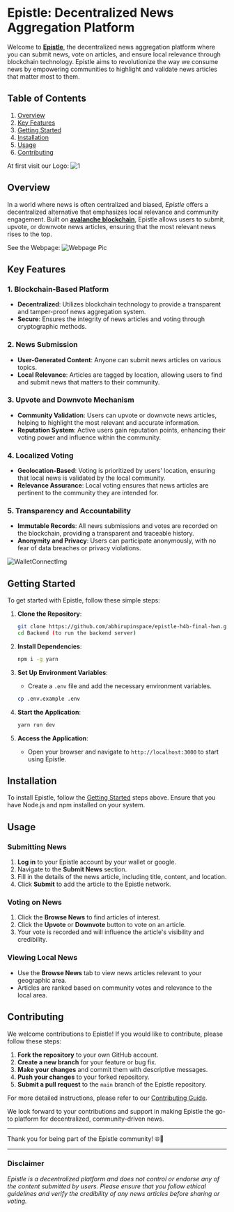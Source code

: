 

# **Epistle: Decentralized News Aggregation Platform**

Welcome to [**Epistle**](https://epistle.framer.website/), the decentralized news aggregation platform where you can submit news, vote on articles, and ensure local relevance through blockchain technology. Epistle aims to revolutionize the way we consume news by empowering communities to highlight and validate news articles that matter most to them.




## **Table of Contents**

1. [Overview](#overview)
2. [Key Features](#key-features)
3. [Getting Started](#getting-started)
4. [Installation](#installation)
5. [Usage](#usage)
6. [Contributing](#contributing)

At first visit our Logo:
![1](https://github.com/abhirupinspace/epistle-h4b-final-hwn/assets/139789382/2aa126bc-c253-48be-9c97-bf890e83fb4d)




## **Overview**

In a world where news is often centralized and biased, *Epistle* offers a decentralized alternative that emphasizes local relevance and community engagement. Built on [**avalanche blockchain**](-), Epistle allows users to submit, upvote, or downvote news articles, ensuring that the most relevant news rises to the top.

See the Webpage: 
![Webpage Pic](https://github.com/abhirupinspace/epistle-h4b-final-hwn/assets/139789382/1ea69b95-3833-403f-af37-f81f70f594ca)

## **Key Features**

### **1. Blockchain-Based Platform**
- **Decentralized**: Utilizes blockchain technology to provide a transparent and tamper-proof news aggregation system.
- **Secure**: Ensures the integrity of news articles and voting through cryptographic methods.

### **2. News Submission**
- **User-Generated Content**: Anyone can submit news articles on various topics.
- **Local Relevance**: Articles are tagged by location, allowing users to find and submit news that matters to their community.

### **3. Upvote and Downvote Mechanism**
- **Community Validation**: Users can upvote or downvote news articles, helping to highlight the most relevant and accurate information.
- **Reputation System**: Active users gain reputation points, enhancing their voting power and influence within the community.

### **4. Localized Voting**
- **Geolocation-Based**: Voting is prioritized by users' location, ensuring that local news is validated by the local community.
- **Relevance Assurance**: Local voting ensures that news articles are pertinent to the community they are intended for.

### **5. Transparency and Accountability**
- **Immutable Records**: All news submissions and votes are recorded on the blockchain, providing a transparent and traceable history.
- **Anonymity and Privacy**: Users can participate anonymously, with no fear of data breaches or privacy violations.


![WalletConnectImg](https://github.com/abhirupinspace/epistle-h4b-final-hwn/assets/139789382/4612285b-4b3b-49bb-8f0d-d931ad7fc6f7)

## **Getting Started**

To get started with Epistle, follow these simple steps:

1. **Clone the Repository**:
    ```bash
    git clone https://github.com/abhirupinspace/epistle-h4b-final-hwn.git
    cd Backend (to run the backend server)
    ```

2. **Install Dependencies**:
    ```bash
    npm i -g yarn
    ```

3. **Set Up Environment Variables**:
    - Create a `.env` file and add the necessary environment variables.
    ```bash
    cp .env.example .env
    ```

4. **Start the Application**:
    ```bash
    yarn run dev
    ```

5. **Access the Application**:
    - Open your browser and navigate to `http://localhost:3000` to start using Epistle.

## **Installation**

To install Epistle, follow the [Getting Started](#getting-started) steps above. Ensure that you have Node.js and npm installed on your system.

## **Usage**

### **Submitting News**

1. **Log in** to your Epistle account by your wallet or google.
2. Navigate to the **Submit News** section.
3. Fill in the details of the news article, including title, content, and location.
4. Click **Submit** to add the article to the Epistle network.

### **Voting on News**

1. Click the **Browse News** to find articles of interest.
2. Click the **Upvote** or **Downvote** button to vote on an article.
3. Your vote is recorded and will influence the article's visibility and credibility.

### **Viewing Local News**

- Use the **Browse News** tab to view news articles relevant to your geographic area.
- Articles are ranked based on community votes and relevance to the local area.

## **Contributing**

We welcome contributions to Epistle! If you would like to contribute, please follow these steps:

1. **Fork the repository** to your own GitHub account.
2. **Create a new branch** for your feature or bug fix.
3. **Make your changes** and commit them with descriptive messages.
4. **Push your changes** to your forked repository.
5. **Submit a pull request** to the `main` branch of the Epistle repository.

For more detailed instructions, please refer to our [Contributing Guide](CONTRIBUTING.md).




We look forward to your contributions and support in making Epistle the go-to platform for decentralized, community-driven news.

---

Thank you for being part of the Epistle community! 🌐📰

---

### **Disclaimer**
*Epistle is a decentralized platform and does not control or endorse any of the content submitted by users. Please ensure that you follow ethical guidelines and verify the credibility of any news articles before sharing or voting.*
